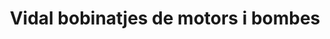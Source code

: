 ---
title: "Vidal bobinatjes de motors i bombes"
url: /reus/vidal-bobinatjes-de-motors-i-bombes/
shop: hardware
---